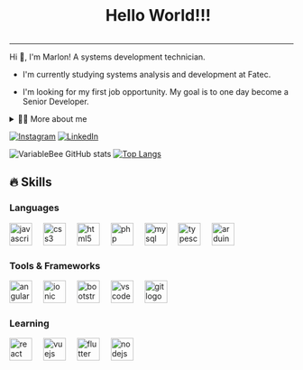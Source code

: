 <!--título-->
<div id="user-content-toc">
  <ul align="center">
    <summary><h1 style="display: inline-block">Hello World!!!</h1></summary>
</div>
    
---

<!-- Presentation -->
<p>
  Hi 👋, I'm Marlon! A systems development technician.

  - I'm currently studying systems analysis and development at Fatec.
    
  - I'm looking for my first job opportunity. My goal is to one day become a Senior Developer.

</p>

<!-- Dropdown -->
<details>
  <summary>👨‍💻 More about me</summary>

  - 💬 I am 18 years old, currently living in Brazil. I have experience with Angular, TypeScript, HTML, CSS, PHP, MYSQL e Kaban. I attended high school and technical school at an Etec, which helped me develop important skills such as creativity, communication, teamwork and problem solving.

</details>

<!-- Links -->
[![Instagram](https://img.shields.io/badge/Instagram-E4405F?style=for-the-badge&logo=instagram&logoColor=white)](https://www.instagram.com/marlon_vicctor/?target=_blank)
[![LinkedIn](https://img.shields.io/badge/LinkedIn-0077B5?style=for-the-badge&logo=linkedin&logoColor=white)](https://www.linkedin.com/in/marlon-passos-410b34229/?target=_blank)

<!-- GithubStats -->
  ![VariableBee GitHub stats](https://github-readme-stats.vercel.app/api?username=MarlonVBP&show_icons=true&theme=gotham)
  [![Top Langs](https://github-readme-stats.vercel.app/api/top-langs/?username=MarlonVBP&show_icons=true&theme=gotham)](https://github.com/anuraghazra/github-readme-stats)

## 🔥 Skills
<!-- Skills: Programming Languages -->
  <div style="flex-basis: 48%;">
    <h3>Languages</h3>
    <img src="https://cdn.jsdelivr.net/gh/devicons/devicon/icons/javascript/javascript-original.svg" height="40" alt="javascript logo"  />
    <img width="12" />
    <img src="https://cdn.jsdelivr.net/gh/devicons/devicon/icons/css3/css3-original.svg" height="40" alt="css3 logo"  />
    <img width="12" />
    <img src="https://cdn.jsdelivr.net/gh/devicons/devicon/icons/html5/html5-original.svg" height="40" alt="html5 logo"  />
    <img width="12" />
    <img src="https://cdn.jsdelivr.net/gh/devicons/devicon/icons/php/php-original.svg" height="40" alt="php logo"  />
    <img width="12" />
    <img src="https://cdn.jsdelivr.net/gh/devicons/devicon/icons/mysql/mysql-original.svg" height="40" alt="mysql logo"  />
    <img width="12" />
    <img src="https://cdn.jsdelivr.net/gh/devicons/devicon/icons/typescript/typescript-original.svg" height="40" alt="typescript logo"  />
    <img width="12" />
    <img src="https://cdn.jsdelivr.net/gh/devicons/devicon/icons/arduino/arduino-original.svg" height="40" alt="arduino logo"  />
  </div>
  
  <!-- Skills: Tools & Frameworks -->
  <div style="flex-basis: 48%;">
    <h3>Tools & Frameworks</h3>
    <img src="https://cdn.jsdelivr.net/gh/devicons/devicon/icons/angularjs/angularjs-original.svg" height="40" alt="angularjs logo"  />
    <img width="12" />
    <img src="https://cdn.jsdelivr.net/gh/devicons/devicon/icons/ionic/ionic-original.svg" height="40" alt="ionic logo"  />
    <img width="12" />
    <img src="https://cdn.jsdelivr.net/gh/devicons/devicon/icons/bootstrap/bootstrap-original.svg" height="40" alt="bootstrap logo"  />
    <img width="12" />
    <img src="https://cdn.jsdelivr.net/gh/devicons/devicon/icons/vscode/vscode-original.svg" height="40" alt="vscode logo"  />
    <img width="12" />
    <img src="https://cdn.jsdelivr.net/gh/devicons/devicon/icons/git/git-original.svg" height="40" alt="git logo"  />
  </div>

  <!-- Learning: Tools & Frameworks -->
  <div style="flex-basis: 48%;">
    <h3>Learning</h3>
    <img src="https://cdn.jsdelivr.net/gh/devicons/devicon/icons/react/react-original.svg" height="40" alt="react logo"  />
    <img width="12" />
    <img src="https://cdn.jsdelivr.net/gh/devicons/devicon/icons/vuejs/vuejs-original.svg" height="40" alt="vuejs logo"  />
    <img width="12" />
    <img src="https://cdn.jsdelivr.net/gh/devicons/devicon/icons/flutter/flutter-original.svg" height="40" alt="flutter logo"  />
    <img width="12" />
    <img src="https://cdn.jsdelivr.net/gh/devicons/devicon/icons/nodejs/nodejs-original.svg" height="40" alt="nodejs logo"  />
  </div>
  
